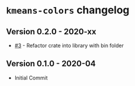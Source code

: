 # `kmeans-colors` changelog

## Version 0.2.0 - 2020-xx
* [#3][3] - Refactor crate into library with bin folder

## Version 0.1.0 - 2020-04
- Initial Commit

[3]: https://github.com/okaneco/kmeans-colors/pull/3
